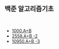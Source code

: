 백준 알고리즘기초
---

<br/>

* [1000.A+B](https://github.com/KimYoungQ/study/blob/main/%EB%B0%B1%EC%A4%80_%EC%95%8C%EA%B3%A0%EB%A6%AC%EC%A6%98%EA%B8%B0%EC%B4%88/1000.A+B.md)
* [2558.A+B -2](https://github.com/KimYoungQ/study/blob/main/%EB%B0%B1%EC%A4%80_%EC%95%8C%EA%B3%A0%EB%A6%AC%EC%A6%98%EA%B8%B0%EC%B4%88/2558.A%2BB%20-2.md)
* [10950.A+B -3](https://www.acmicpc.net/problem/10950)
